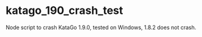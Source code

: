 # katago_190_crash_test

Node script to crash KataGo 1.9.0, tested on Windows, 1.8.2 does not crash.
